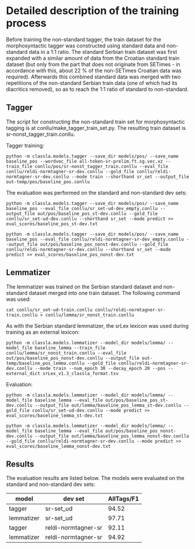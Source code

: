 # Detailed description of the training process

Before training the non-standard tagger, the train dataset for the morphosyntactic tagger was constructed using standard data and non-standard data in a 1:1 ratio. The standard Serbian train dataset was first expanded with a similar amount of data from the Croatian standard train dataset (but only from the part that does not originate from SETimes - in accordance with this, about 22 % of the non-SETimes Croatian data was required). Afterwards this combined standard data was merged with two repetitions of the non-standard Serbian train data (one of which had its diacritics removed), so as to reach the 1:1 ratio of standard to non-standard.

## Tagger

The script for constructing the non-standard train set for morphosyntactic tagging is at conllu/make_tagger_train_set.py. The resulting train dataset is sr-nonst_tagger_train.conllu. 

Tagger training:

```
python -m classla.models.tagger --save_dir models/pos/ --save_name baseline_pos --wordvec_file all-token-sr-prelim.ft.sg.vec.xz --train_file conllu/pos/sr-nonst_tagger_train.conllu --eval_file conllu/reldi-normtagner-sr-dev.conllu --gold_file conllu/reldi-normtagner-sr-dev.conllu --mode train --shorthand sr_set --output_file out-temp/pos/baseline_pos.conllu
```

The evaluation was performed on the standard and non-standard dev sets:

```
python -m classla.models.tagger --save_dir models/pos/ --save_name baseline_pos --eval_file conllu/sr_set-ud-dev_empty.conllu --output_file out/pos/baseline_pos_st-dev.conllu --gold_file conllu/sr_set-ud-dev.conllu --shorthand sr_set --mode predict >> eval_scores/baseline_pos_st-dev.txt

python -m classla.models.tagger --save_dir models/pos/ --save_name baseline_pos --eval_file conllu/reldi-normtagner-sr-dev_empty.conllu --output_file out/pos/baseline_pos_nonst-dev.conllu --gold_file conllu/reldi-normtagner-sr-dev.conllu --shorthand sr_set --mode predict >> eval_scores/baseline_pos_nonst-dev.txt
```

## Lemmatizer

The lemmatizer was trained on the Serbian standard dataset and non-standard dataset merged into one train dataset. The following command was used: 


```
cat conllu/sr_set-ud-train.conllu conllu/reldi-normtagner-sr-train.conllu > conllu/lemma/sr_nonst_train.conllu
```

As with the Serbian standard lemmatizer, the srLex lexicon was used during training as an external lexicon:

```
python -m classla.models.lemmatizer --model_dir models/lemma/ --model_file baseline_lemma --train_file conllu/lemma/sr_nonst_train.conllu --eval_file out/pos/baseline_pos_nonst-dev.conllu --output_file out-temp/baseline_pos_lemma.conllu --gold_file conllu/reldi-normtagner-sr-dev.conllu --mode train --num_epoch 30 --decay_epoch 20 --pos --external_dict srLex_v1.3_classla_format.tsv
```

Evaluation:

```
python -m classla.models.lemmatizer --model_dir models/lemma/ --model_file baseline_lemma --eval_file out/pos/baseline_pos_st-dev.conllu --output_file out/lemma/baseline_pos_lemma_st-dev.conllu --gold_file conllu/sr_set-ud-dev.conllu --mode predict >> eval_scores/baseline_lemma_st-dev.txt

python -m classla.models.lemmatizer --model_dir models/lemma/ --model_file baseline_lemma --eval_file out/pos/baseline_pos_nonst-dev.conllu --output_file out/lemma/baseline_pos_lemma_nonst-dev.conllu --gold_file conllu/reldi-normtagner-sr-dev.conllu --mode predict >> eval_scores/baseline_lemma_nonst-dev.txt
```

## Results

The evaluation results are listed below. The models were evaluated on the standard and non-standard dev sets:

| model | dev set | AllTags/F1 |
| --- | --- | --- |
| tagger | sr-set_ud | 94.52 |
| lemmatizer | sr-set_ud | 97.71 |
| tagger | reldi-normtagner-sr | 92.11 |
| lemmatizer | reldi-normtagner-sr | 94.92 |